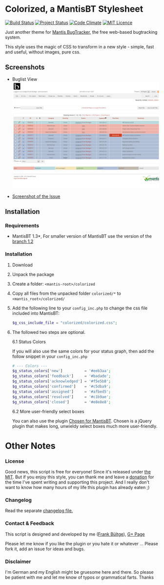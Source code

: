 # Colorized, a MantisBT Stylesheet

[![Build Status](https://travis-ci.org/bueltge/MantisBT-Colorized.svg?branch=MantisVersion1.3.x)](https://travis-ci.org/bueltge/MantisBT-Colorized) [![Project Status](http://opensource.box.com/badges/active.svg)](http://opensource.box.com/badges) [![Code Climate](https://codeclimate.com/github/bueltge/wp-rest-api-filter-items/badges/gpa.svg)](https://codeclimate.com/github/bueltge/wp-rest-api-filter-items) [![MIT Licence](https://badges.frapsoft.com/os/mit/mit.svg?v=103)](https://opensource.org/licenses/mit-license.php)   

Just another theme for [Mantis BugTracker](http://www.mantisbt.org/), the free web-based bugtracking system.

This style uses the magic of CSS to transform in a new style - simple, fast and useful, without images, pure css.

## Screenshots
 * Buglist View
![Buglist View](assets/screenshot-1.png "Buglist")

 * [Screenshot of the Issue](assets/screenshot-2.png "Issue")

## Installation
### Requirements
 * MantisBT 1.3*, For smaller version of MantisBT use the version of the [branch 1.2](https://github.com/bueltge/MantisBT-Colorized/tree/MantisVersion1.2.x)

### Installation
 1. Download
 2. Unpack the package
 3. Create a folder: `<mantis-root>/colorized`
 4. Copy all files from the unpacked folder `colorized/*` to `<mantis_root>/colorized/`
 5. Add the following line to your `config_inc.php` to change the css file included into MantisBT:

     ```php
     $g_css_include_file = "colorized/colorized.css";
     ```
 6. The followed two steps are optional.

     6.1 Status Colors
     
     If you will also use the same colors for your status graph, then add the follow snippet in your `config_inc.php`

     ```php
     # --- Colors ---
     $g_status_colors['new']          = '#eeb3aa';
     $g_status_colors['feedback']     = '#badade';
     $g_status_colors['acknowledged'] = '#f5e5b8';
     $g_status_colors['confirmed']    = '#c5dba9';
     $g_status_colors['assigned']     = '#afbed5';
     $g_status_colors['resolved']     = '#c1b9ae';
     $g_status_colors['closed']       = '#e8e8e8';
     ```

     6.2 More user-friendly select boxes 
     
     You can also use the plugin [Chosen for MantisBT](https://github.com/bueltge/Chosen-for-MantisBT). Chosen is a jQuery plugin that makes long, unwieldy select boxes much more user-friendly.

# Other Notes

### License
Good news, this script is free for everyone! Since it's released under [the MIT](./LICENSE.txt).
But if you enjoy this style, you can thank me and leave a [donation](http://bueltge.de/wunschliste/) for the time I've spent writing and supporting this project. And I really don't want to know how many hours of my life this plugin has already eaten ;)

### Changelog
Read the separate [changelog file.](./CHANGELOG.md)

### Contact & Feedback
This script is designed and developed by me ([Frank Bültge](http://bueltge.de)), [G+ Page](https://plus.google.com/111291152590065605567/about?rel=author)

Please let me know if you like the plugin or you hate it or whatever ... Please fork it, add an issue for ideas and bugs.

### Disclaimer
I'm German and my English might be gruesome here and there. So please be patient with me and let me know of typos or grammatical farts. Thanks
